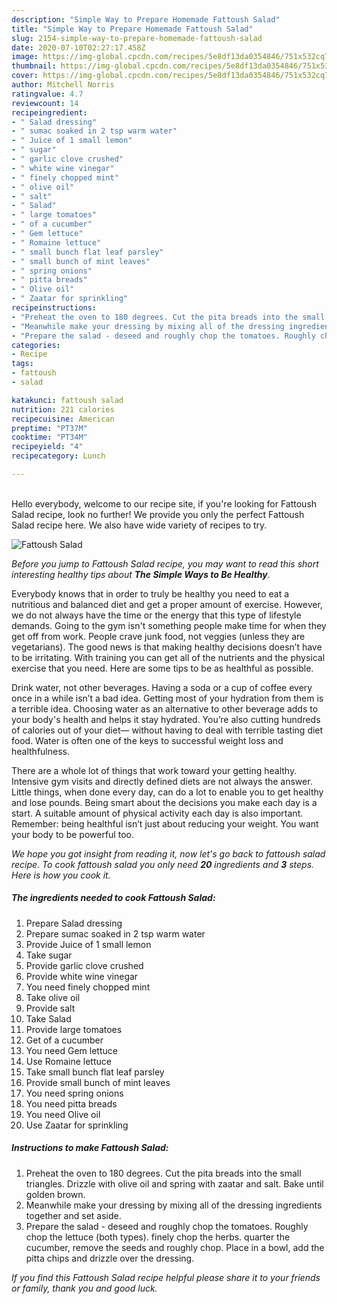 ```yaml
---
description: "Simple Way to Prepare Homemade Fattoush Salad"
title: "Simple Way to Prepare Homemade Fattoush Salad"
slug: 2154-simple-way-to-prepare-homemade-fattoush-salad
date: 2020-07-10T02:27:17.458Z
image: https://img-global.cpcdn.com/recipes/5e8df13da0354846/751x532cq70/fattoush-salad-recipe-main-photo.jpg
thumbnail: https://img-global.cpcdn.com/recipes/5e8df13da0354846/751x532cq70/fattoush-salad-recipe-main-photo.jpg
cover: https://img-global.cpcdn.com/recipes/5e8df13da0354846/751x532cq70/fattoush-salad-recipe-main-photo.jpg
author: Mitchell Norris
ratingvalue: 4.7
reviewcount: 14
recipeingredient:
- " Salad dressing"
- " sumac soaked in 2 tsp warm water"
- " Juice of 1 small lemon"
- " sugar"
- " garlic clove crushed"
- " white wine vinegar"
- " finely chopped mint"
- " olive oil"
- " salt"
- " Salad"
- " large tomatoes"
- " of a cucumber"
- " Gem lettuce"
- " Romaine lettuce"
- " small bunch flat leaf parsley"
- " small bunch of mint leaves"
- " spring onions"
- " pitta breads"
- " Olive oil"
- " Zaatar for sprinkling"
recipeinstructions:
- "Preheat the oven to 180 degrees. Cut the pita breads into the small triangles. Drizzle with olive oil and spring with zaatar and salt. Bake until golden brown."
- "Meanwhile make your dressing by mixing all of the dressing ingredients together and set aside."
- "Prepare the salad - deseed and roughly chop the tomatoes. Roughly chop the lettuce (both types). finely chop the herbs. quarter the cucumber, remove the seeds and roughly chop. Place in a bowl, add the pitta chips and drizzle over the dressing."
categories:
- Recipe
tags:
- fattoush
- salad

katakunci: fattoush salad 
nutrition: 221 calories
recipecuisine: American
preptime: "PT37M"
cooktime: "PT34M"
recipeyield: "4"
recipecategory: Lunch

---
```

<br>
Hello everybody, welcome to our recipe site, if you're looking for Fattoush Salad recipe, look no further! We provide you only the perfect Fattoush Salad recipe here. We also have wide variety of recipes to try.
<br>


![Fattoush Salad](https://img-global.cpcdn.com/recipes/5e8df13da0354846/751x532cq70/fattoush-salad-recipe-main-photo.jpg)

<i>Before you jump to Fattoush Salad recipe, you may want to read this short interesting healthy tips about <strong>The Simple Ways to Be Healthy</strong>.</i>

Everybody knows that in order to truly be healthy you need to eat a nutritious and balanced diet and get a proper amount of exercise. However, we do not always have the time or the energy that this type of lifestyle demands. Going to the gym isn't something people make time for when they get off from work. People crave junk food, not veggies (unless they are vegetarians). The good news is that making healthy decisions doesn’t have to be irritating. With training you can get all of the nutrients and the physical exercise that you need. Here are some tips to be as healthful as possible.

Drink water, not other beverages. Having a soda or a cup of coffee every once in a while isn’t a bad idea. Getting most of your hydration from them is a terrible idea. Choosing water as an alternative to other beverage adds to your body's health and helps it stay hydrated. You’re also cutting hundreds of calories out of your diet— without having to deal with terrible tasting diet food. Water is often one of the keys to successful weight loss and healthfulness.

There are a whole lot of things that work toward your getting healthy. Intensive gym visits and directly defined diets are not always the answer. Little things, when done every day, can do a lot to enable you to get healthy and lose pounds. Being smart about the decisions you make each day is a start. A suitable amount of physical activity each day is also important. Remember: being healthful isn’t just about reducing your weight. You want your body to be powerful too. 


<i>We hope you got insight from reading it, now let's go back to fattoush salad recipe. To cook fattoush salad you only need <strong>20</strong> ingredients and <strong>3</strong> steps. Here is how you cook it.
</i>

##### The ingredients needed to cook Fattoush Salad:

1. Prepare  Salad dressing
1. Prepare  sumac soaked in 2 tsp warm water
1. Provide  Juice of 1 small lemon
1. Take  sugar
1. Provide  garlic clove crushed
1. Provide  white wine vinegar
1. You need  finely chopped mint
1. Take  olive oil
1. Provide  salt
1. Take  Salad
1. Provide  large tomatoes
1. Get  of a cucumber
1. You need  Gem lettuce
1. Use  Romaine lettuce
1. Take  small bunch flat leaf parsley
1. Provide  small bunch of mint leaves
1. You need  spring onions
1. You need  pitta breads
1. You need  Olive oil
1. Use  Zaatar for sprinkling


##### Instructions to make Fattoush Salad:

1. Preheat the oven to 180 degrees. Cut the pita breads into the small triangles. Drizzle with olive oil and spring with zaatar and salt. Bake until golden brown.
1. Meanwhile make your dressing by mixing all of the dressing ingredients together and set aside.
1. Prepare the salad - deseed and roughly chop the tomatoes. Roughly chop the lettuce (both types). finely chop the herbs. quarter the cucumber, remove the seeds and roughly chop. Place in a bowl, add the pitta chips and drizzle over the dressing.


<i>If you find this Fattoush Salad recipe helpful please share it to your friends or family, thank you and good luck.</i>
